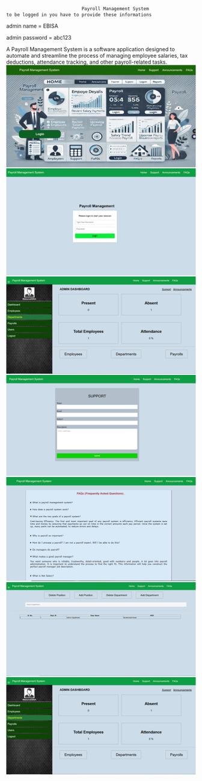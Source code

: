                                 Payroll Management System
    to be logged in you have to provide these informations
admin name = EBISA

admin password = abc123

A Payroll Management System is a software application designed to automate and streamline the process of managing employee salaries, tax deductions, attendance tracking, and other payroll-related tasks. 
![image alt](https://github.com/ezu1120/PayrollProcessingSystem/blob/main/Screenshot_15-3-2025_63150_localhost.jpeg?raw=true)
![image alt](https://github.com/ezu1120/PayrollProcessingSystem/blob/main/login_page.PNG?raw=true)
![image alt](https://github.com/ezu1120/PayrollProcessingSystem/blob/main/admin_dash_board.PNG?raw=true)
![image alt](https://github.com/ezu1120/PayrollProcessingSystem/blob/main/user_suport.PNG?raw=true)
![image alt](https://github.com/ezu1120/PayrollProcessingSystem/blob/main/faqs_page.PNG?raw=true)
![image alt](https://github.com/ezu1120/PayrollProcessingSystem/blob/main/departments_page.PNG?raw=true)
![image alt](https://github.com/ezu1120/PayrollProcessingSystem/blob/main/admin_dash_board.PNG?raw=true)
